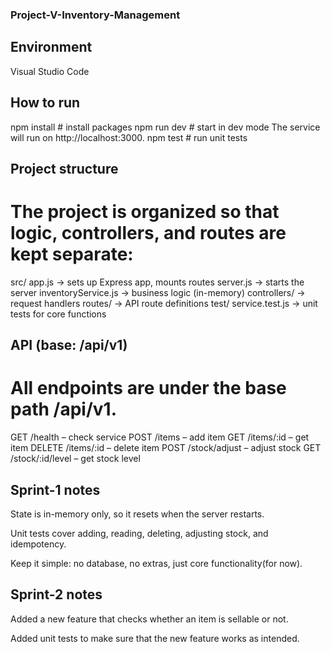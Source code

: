 ### Project-V-Inventory-Management

## Environment

Visual Studio Code

## How to run

npm install        # install packages
npm run dev        # start in dev mode
The service will run on http://localhost:3000.
npm test           # run unit tests

## Project structure

# The project is organized so that logic, controllers, and routes are kept separate:

src/
  app.js                 → sets up Express app, mounts routes
  server.js              → starts the server
  inventoryService.js    → business logic (in-memory)
  controllers/           → request handlers
  routes/                → API route definitions
test/
  service.test.js        → unit tests for core functions

## API (base: /api/v1)
# All endpoints are under the base path /api/v1.

GET /health – check service
POST /items – add item
GET /items/:id – get item
DELETE /items/:id – delete item
POST /stock/adjust – adjust stock
GET /stock/:id/level – get stock level



## Sprint-1 notes

State is in-memory only, so it resets when the server restarts.

Unit tests cover adding, reading, deleting, adjusting stock, and idempotency.

Keep it simple: no database, no extras, just core functionality(for now).

## Sprint-2 notes

Added a new feature that checks whether an item is sellable or not.

Added unit tests to make sure that the new feature works as intended.
